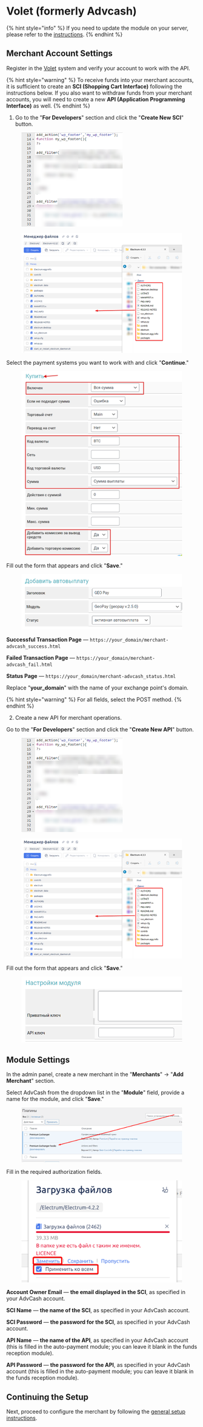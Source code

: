 # Volet (formerly Advcash)

{% hint style="info" %}
If you need to update the module on your server, please refer to the [instructions](https://premium.gitbook.io/main/osnovnye-nastroiki/faq/obnovlenie-failov-skripta-na-servere/kak-obnovit-faily-na-servere#moduli-merchantov-i-avtovyplat).
{% endhint %}

## Merchant Account Settings

Register in the [Volet](https://account.volet.com/register) system and verify your account to work with the API.

{% hint style="warning" %}
To receive funds into your merchant accounts, it is sufficient to create an **SCI (Shopping Cart Interface)** following the instructions below. If you also want to withdraw funds from your merchant accounts, you will need to create a new **API (Application Programming Interface)** as well.
{% endhint %}

1. Go to the "**For Developers**" section and click the "**Create New SCI**" button.

<figure><img src="../../../.gitbook/assets/image (1425).png" alt="" width="267"><figcaption></figcaption></figure>

<figure><img src="../../../.gitbook/assets/image (1422).png" alt=""><figcaption></figcaption></figure>

Select the payment systems you want to work with and click "**Continue**."

<figure><img src="../../../.gitbook/assets/image (677).png" alt="" width="563"><figcaption></figcaption></figure>

Fill out the form that appears and click "**Save**."

<figure><img src="../../../.gitbook/assets/image (678).png" alt="" width="550"><figcaption></figcaption></figure>

**Successful Transaction Page** — `https://your_domain/merchant-advcash_success.html`

**Failed Transaction Page** — `https://your_domain/merchant-advcash_fail.html`

**Status Page** — `https://your_domain/merchant-advcash_status.html`

Replace "**your_domain**" with the name of your exchange point's domain.

{% hint style="warning" %}
For all fields, select the POST method.
{% endhint %}

2. Create a new API for merchant operations.

Go to the "**For Developers**" section and click the "**Create New API**" button.

<figure><img src="../../../.gitbook/assets/image (1425).png" alt="" width="267"><figcaption></figcaption></figure>

<figure><img src="../../../.gitbook/assets/image (1422).png" alt=""><figcaption></figcaption></figure>

Fill out the form that appears and click "**Save**."

<figure><img src="../../../.gitbook/assets/image (679).png" alt="" width="498"><figcaption></figcaption></figure>

## Module Settings

In the admin panel, create a new merchant in the "**Merchants**" -> "**Add Merchant**" section.

Select AdvCash from the dropdown list in the "**Module**" field, provide a name for the module, and click "**Save**."

<figure><img src="../../../.gitbook/assets/image (1424).png" alt=""><figcaption></figcaption></figure>

Fill in the required authorization fields.

<figure><img src="../../../.gitbook/assets/image (1423).png" alt=""><figcaption></figcaption></figure>

**Account Owner Email** — **the email displayed in the SCI**, as specified in your AdvCash account.

**SCI Name** — **the name of the SCI**, as specified in your AdvCash account.

**SCI Password** — **the password for the SCI**, as specified in your AdvCash account.

**API Name** — **the name of the API**, as specified in your AdvCash account (this is filled in the auto-payment module; you can leave it blank in the funds reception module).

**API Password** — **the password for the API**, as specified in your AdvCash account (this is filled in the auto-payment module; you can leave it blank in the funds reception module).

## Continuing the Setup

Next, proceed to configure the merchant by following the [general setup instructions](https://premium.gitbook.io/rukovodstvo-polzovatelya/osnovnye-nastroiki/merchanty-i-avtovyplaty/merchanty/obshie-nastroiki-merchantov).